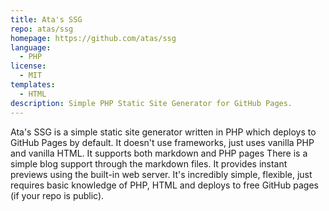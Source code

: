 ```yaml
---
title: Ata's SSG
repo: atas/ssg
homepage: https://github.com/atas/ssg
language:
  - PHP
license:
  - MIT
templates:
  - HTML
description: Simple PHP Static Site Generator for GitHub Pages.
---
```


Ata's SSG is a simple static site generator written in PHP which deploys to GitHub Pages by default. It doesn't use frameworks, just uses vanilla PHP and vanilla HTML. It supports both markdown and PHP pages There is a simple blog support through the markdown files. It provides instant previews using the built-in web server. It's incredibly simple, flexible, just requires basic knowledge of PHP, HTML and deploys to free GitHub pages (if your repo is public).
